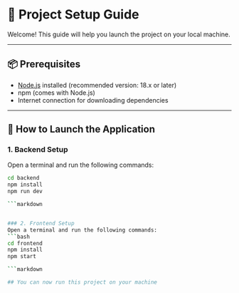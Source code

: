 # 📝 Project Setup Guide

Welcome! This guide will help you launch the project on your local machine.

---

## 📦 Prerequisites

- [Node.js](https://nodejs.org/) installed (recommended version: 18.x or later)
- npm (comes with Node.js)
- Internet connection for downloading dependencies

---

## 🚀 How to Launch the Application

### 1. Backend Setup

Open a terminal and run the following commands:

```bash
cd backend
npm install
npm run dev

```markdown


### 2. Frontend Setup
Open a terminal and run the following commands:
```bash
cd frontend
npm install
npm start

```markdown

## You can now run this project on your machine
